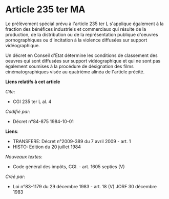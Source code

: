 # Article 235 ter MA

Le prélèvement spécial prévu à l'article 235 ter L s'applique également à la fraction des bénéfices industriels et
commerciaux qui résulte de la production, de la distribution ou de la représentation publique d'oeuvres pornographiques ou
d'incitation à la violence diffusées sur support vidéographique.

Un décret en Conseil d'Etat détermine les conditions de classement des oeuvres qui sont diffusées sur support vidéographique
et qui ne sont pas également soumises à la procédure de désignation des films cinématographiques visée au quatrième alinéa de
l'article précité.

**Liens relatifs à cet article**

_Cite_:

  - CGI 235 ter L al. 4

_Codifié par_:

  - Décret n°84-875 1984-10-01

**Liens**:

  - TRANSFERE: Décret n°2009-389 du 7 avril 2009 - art. 1
  - HISTO: Edition du 20 juillet 1984

_Nouveaux textes_:

  - Code général des impôts, CGI. - art. 1605 septies (V)

_Créé par_:

  - Loi n°83-1179 du 29 décembre 1983 - art. 18 (V) JORF 30 décembre 1983
